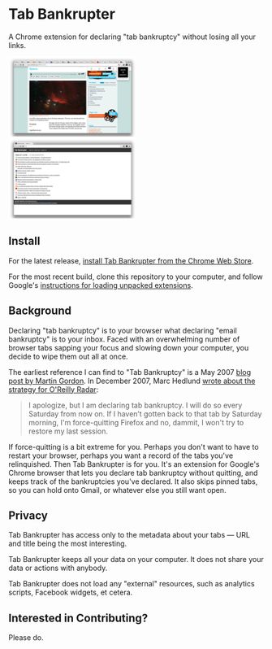 # Tab Bankrupter

A Chrome extension for declaring "tab bankruptcy" without losing all your links.

<img width="50%" src="screenshots/cropped/1280x800/screenshot-0.png">
<img width="50%" src="screenshots/cropped/1280x800/screenshot-1.png">

## Install

For the latest release, [install Tab Bankrupter from the Chrome Web Store](https://chrome.google.com/webstore/detail/tab-bankrupter/pndipmgldhbejkehopnbbpjgidkbiimh).

For the most recent build, clone this repository to your computer, and follow Google's [instructions for loading unpacked extensions](http://developer.chrome.com/extensions/getstarted.html#unpacked).

## Background

Declaring "tab bankruptcy" is to your browser what declaring "email bankruptcy" is to your inbox. Faced with an overwhelming number of browser tabs sapping your focus and slowing down your computer, you decide to wipe them out all at once.

The earliest reference I can find to "Tab Bankruptcy" is a May 2007 [blog post by Martin Gordon](http://www.martingordon.org/blog/2007/05/28/blogging-productivity-tip-declare-tab-bankruptcy/). In December 2007, Marc Hedlund [wrote about the strategy for O'Reilly Radar](http://radar.oreilly.com/2007/12/tab-bankruptcy.html):

> I apologize, but I am declaring tab bankruptcy. I will do so every Saturday from now on. If I haven’t gotten back to that tab by Saturday morning, I'm force-quitting Firefox and no, dammit, I won't try to restore my last session.

If force-quitting is a bit extreme for you. Perhaps you don't want to have to restart your browser, perhaps you want a record of the tabs you've relinquished. Then Tab Bankrupter is for you. It's an extension for Google's Chrome browser that lets you declare tab bankruptcy without quitting, and keeps track of the bankruptcies you've declared. It also skips pinned tabs, so you can hold onto Gmail, or whatever else you still want open.

## Privacy

Tab Bankrupter has access only to the metadata about your tabs — URL and title being the most interesting.

Tab Bankrupter keeps all your data on your computer. It does not  share your data or actions with anybody.

Tab Bankrupter does not load any "external" resources, such as analytics scripts, Facebook widgets, et cetera.

## Interested in Contributing?

Please do.
